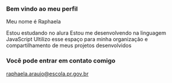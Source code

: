 ### Bem vindo ao meu perfil

Meu nome é Raphaela

Estou estudando no alura
Estou me desenvolvendo na linguagem JavaScript
Ultilizo esse espaço para minha organização e compartilhamento de meus projetos desenvolvidos

### Você pode entrar em contato comigo

raphaela.araujo@escola.pr.gov.br
